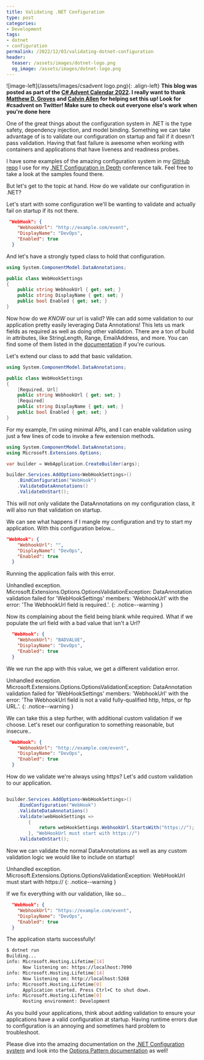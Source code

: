 ```yaml
---
title: Validating .NET Configuration
type: post
categories:
- Development
tags:
- dotnet
- configuration
permalink: /2022/12/03/validating-dotnet-configuration
header:
  teaser: /assets/images/dotnet-logo.png
  og_image: /assets/images/dotnet-logo.png
---
```


![image-left](/assets/images/csadvent logo.png){: .align-left}
**This blog was posted as part of the [C# Advent Calendar 2022](https://www.csadvent.christmas/). I really want to thank [Matthew D. Groves](https://twitter.com/mgroves) and [Calvin Allen](https://twitter.com/_calvinallen) for helping set this up! Look for #csadvent on Twitter! Make sure to check out everyone else's work when you're done here**

One of the great things about the configuration system in .NET is the type safety, dependency injection, and model binding. Something we can take advantage of is to validate our configuration on startup and fail if it doesn't pass validation. Having that fast failure is awesome when working with containers and applications that have liveness and readiness probes.

I have some examples of the amazing configuration system in my [GitHub repo](https://github.com/Codebytes/dotnet-configuration-in-depth) I use for my [.NET Configuration in Depth](https://github.com/Codebytes/dotnet-configuration-in-depth) conference talk. Feel free to take a look at the samples found there.

But let's get to the topic at hand. How do we validate our configuration in .NET?

Let's start with some configuration we'll be wanting to validate and actually fail on startup if its not there.

```json
 "WebHook": {
    "WebhookUrl": "http://example.com/event",
    "DisplayName": "DevOps",
    "Enabled": true
  }
```

And let's have a strongly typed class to hold that configuration.

```cs
using System.ComponentModel.DataAnnotations;

public class WebHookSettings
{
    public string WebhookUrl { get; set; }
    public string DisplayName { get; set; }
    public bool Enabled { get; set; }
}
```

Now how do we *KNOW* our url is valid? We can add some validation to our application pretty easily leveraging Data Annotations! This lets us mark fields as required as well as doing other validation. There are a ton of build in attributes, like StringLength, Range, EmailAddress, and more. You can find some of them listed in the [documentation](https://learn.microsoft.com/en-us/dotnet/api/system.componentmodel.dataannotations?view=net-7.0) if you're curious.

Let's extend our class to add that basic validation.

```cs
using System.ComponentModel.DataAnnotations;

public class WebHookSettings
{
    [Required, Url]
    public string WebhookUrl { get; set; }
    [Required]
    public string DisplayName { get; set; }
    public bool Enabled { get; set; }
}
```

For my example, I'm using minimal APIs, and I can enable validation using just a few lines of code to invoke a few extension methods.

```cs
using System.ComponentModel.DataAnnotations;
using Microsoft.Extensions.Options;

var builder = WebApplication.CreateBuilder(args);

builder.Services.AddOptions<WebHookSettings>()
    .BindConfiguration("WebHook")
    .ValidateDataAnnotations()
    .ValidateOnStart();
```

This will not only validate the DataAnnotations on my configuration class, it will also run that validation on startup.

We can see what happens if I mangle my configuration and try to start my application. With this configuration below...

```json
"WebHook": {
    "WebhookUrl": "",
    "DisplayName": "DevOps",
    "Enabled": true
  }
```

Running the application fails with this error.

Unhandled exception. Microsoft.Extensions.Options.OptionsValidationException: DataAnnotation validation failed for 'WebHookSettings' members: 'WebhookUrl' with the error: 'The WebhookUrl field is required.'.
{: .notice--warning }

Now its complaining about the field being blank while required.  What if we populate the url field with a bad value that isn't a Url?

```json
  "WebHook": {
    "WebhookUrl": "BADVALUE",
    "DisplayName": "DevOps",
    "Enabled": true
  }
```

We we run the app with this value, we get a different validation error.

Unhandled exception. Microsoft.Extensions.Options.OptionsValidationException: DataAnnotation validation failed for 'WebHookSettings' members: 'WebhookUrl' with the error: 'The WebhookUrl field is not a valid fully-qualified http, https, or ftp URL.'.
{: .notice--warning }

We can take this a step further, with additional custom validation if we choose.  Let's reset our configuration to something reasonable, but insecure..

```json
 "WebHook": {
    "WebhookUrl": "http://example.com/event",
    "DisplayName": "DevOps",
    "Enabled": true
  }
```

How do we validate we're always using https?  Let's add custom validation to our application.

```cs

builder.Services.AddOptions<WebHookSettings>()
    .BindConfiguration("WebHook")
    .ValidateDataAnnotations()
    .Validate(webHookSettings =>
        {
            return webHookSettings.WebhookUrl.StartsWith("https://");
        }, "WebHookUrl must start with https://")
    .ValidateOnStart();
```

Now we can validate the normal DataAnnotations as well as any custom validation logic we would like to include on startup!

Unhandled exception. Microsoft.Extensions.Options.OptionsValidationException: WebHookUrl must start with https://
{: .notice--warning }

If we fix everything with our validation, like so...

```json
  "WebHook": {
    "WebhookUrl": "https://example.com/event",
    "DisplayName": "DevOps",
    "Enabled": true
  }
```

The application starts successfully!

```bash
$ dotnet run
Building...
info: Microsoft.Hosting.Lifetime[14]
      Now listening on: https://localhost:7090
info: Microsoft.Hosting.Lifetime[14]
      Now listening on: http://localhost:5268
info: Microsoft.Hosting.Lifetime[0]
      Application started. Press Ctrl+C to shut down.
info: Microsoft.Hosting.Lifetime[0]
      Hosting environment: Development
```

As you build your applications, think about adding validation to ensure your applications have a valid configuration at startup. Having runtime errors due to configuration is an annoying and sometimes hard problem to troubleshoot.

Please dive into the amazing documentation on the [.NET Configuration system](https://learn.microsoft.com/en-us/dotnet/core/extensions/configuration) and look into the [Options Pattern documentation](https://learn.microsoft.com/en-us/dotnet/core/extensions/options) as well!
